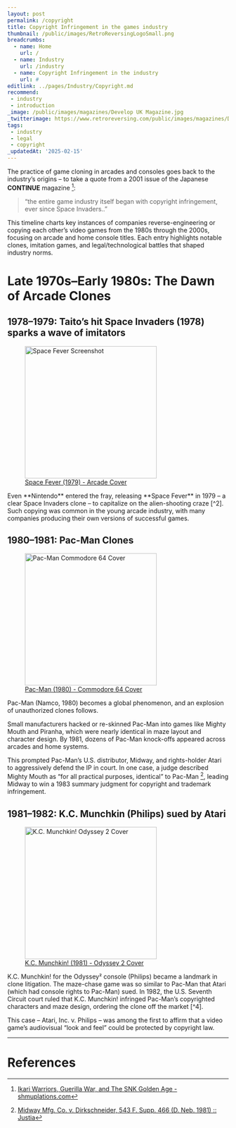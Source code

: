 ```yaml
---
layout: post
permalink: /copyright
title: Copyright Infringement in the games industry
thumbnail: /public/images/RetroReversingLogoSmall.png
breadcrumbs:
  - name: Home
    url: /
  - name: Industry
    url: /industry
  - name: Copyright Infringement in the industry
    url: #
editlink: ../pages/Industry/Copyright.md
recommend:
 - industry
 - introduction
_image: /public/images/magazines/Develop UK Magazine.jpg
_twitterimage: https://www.retroreversing.com/public/images/magazines/Develop UK Magazine.jpg
tags:
 - industry
 - legal
 - copyright
_updatedAt: '2025-02-15'
---
```


The practice of game cloning in arcades and consoles goes back to the industry’s origins – to take a quote from a 2001 issue of the Japanese **CONTINUE** magazine [^1]:
> “the entire game industry itself began with copyright infringement, ever since Space Invaders..”

This timeline charts key instances of companies reverse-engineering or copying each other’s video games from the 1980s through the 2000s, focusing on arcade and home console titles. Each entry highlights notable clones, imitation games, and legal/technological battles that shaped industry norms.

# Late 1970s–Early 1980s: The Dawn of Arcade Clones

## 1978–1979: Taito’s hit Space Invaders (1978) sparks a wave of imitators
<figure>
  <img src="https://cdn.mobygames.com/screenshots/16412297-space-fever-arcade-your-ship-turns-red-when-you-fire.png" alt="Space Fever Screenshot" width="300">
  <figcaption>
    <a href="https://www.mobygames.com/game/63045/space-fever/">Space Fever (1979) - Arcade Cover</a>
  </figcaption>
</figure>
Even **Nintendo** entered the fray, releasing **Space Fever** in 1979 – a clear Space Invaders clone – to capitalize on the alien-shooting craze [^2]. 
Such copying was common in the young arcade industry, with many companies producing their own versions of successful games.

## 1980–1981: Pac-Man Clones
<figure>
  <img src="https://www.mobygames.com/images/covers/l/20333-pac-man-commodore-64-front-cover.jpg" alt="Pac-Man Commodore 64 Cover" width="300">
  <figcaption>
    <a href="https://www.mobygames.com/game/138/pac-man/">Pac-Man (1980) - Commodore 64 Cover</a>
  </figcaption>
</figure>
Pac-Man (Namco, 1980) becomes a global phenomenon, and an explosion of unauthorized clones follows.

Small manufacturers hacked or re-skinned Pac-Man into games like Mighty Mouth and Piranha, which were nearly identical in maze layout and character design. 
By 1981, dozens of Pac-Man knock-offs appeared across arcades and home systems.

This prompted Pac-Man’s U.S. distributor, Midway, and rights-holder Atari to aggressively defend the IP in court. 
In one case, a judge described Mighty Mouth as “for all practical purposes, identical” to Pac-Man [^3], leading Midway to win a 1983 summary judgment for copyright and trademark infringement.

## 1981–1982: K.C. Munchkin (Philips) sued by Atari
<figure>
  <img src="https://www.mobygames.com/images/covers/l/84474-k-c-munchkin-odyssey-2-front-cover.jpg" alt="K.C. Munchkin! Odyssey 2 Cover" width="300">
  <figcaption>
    <a href="https://www.mobygames.com/game/27443/kc-munchkin/">K.C. Munchkin! (1981) - Odyssey 2 Cover</a>
  </figcaption>
</figure>
K.C. Munchkin! for the Odyssey² console (Philips) became a landmark in clone litigation.
The maze-chase game was so similar to Pac-Man that Atari (which had console rights to Pac-Man) sued. 
In 1982, the U.S. Seventh Circuit court ruled that K.C. Munchkin! infringed Pac-Man’s copyrighted characters and maze design, ordering the clone off the market [^4]. 

This case – Atari, Inc. v. Philips – was among the first to affirm that a video game’s audiovisual “look and feel” could be protected by copyright law.






---
# References
[^1]: [Ikari Warriors, Guerilla War, and The SNK Golden Age - shmuplations.com](https://shmuplations.com/snkgoldenage/#:~:text=Which%20is%20ironic%20considering%20that,begin%20with%20copyright%20infringement)
[^2]: [Space Fever Color - Space Invaders Wiki - Fandom](https://spaceinvaders.fandom.com/wiki/Space_Fever_Color)
[^3]: [Midway Mfg. Co. v. Dirkschneider, 543 F. Supp. 466 (D. Neb. 1981) :: Justia](https://law.justia.com/cases/federal/district-courts/FSupp/543/466/1460981/#:~:text=The%20defendants%27%20Mighty%20Mouth%20game%20is%2C%20for%20all%20practical%20purposes%2C%20identical%20to%20the%20plaintiff%27s%20Pac%2DMan%20game.%20A%20few%20of%20the%20specific%20similarities%20between%20the%20games%20are%20discussed%20below%20to%20illustrate%20the%20extent%20to%20which%20the%20games%20are%20the%20same.)
[^4]: [Atari, Inc. v. North American Philips Consumer Electronics Corp., 672 F.2d 607 (7th Cir. 1982) :: Justia](https://law.justia.com/cases/federal/appellate-courts/F2/672/607/331150/)
